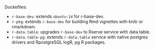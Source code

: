 Dockefiles:  
  - `r-base-dev`: extends `ubuntu:14` for r-base-dev.  
  - `r-pkg`: extends `r-base-dev` for building Rmd vignettes with knitr or rmarkdown.  
  - `r-data.table`: upgrades `r-base-dev` to Rserve service with data.table.  
  - `r-data.table-pg`: extends `r-data.table` service with native postgres drivers and RpostgreSQL logR, pg R packages.  
